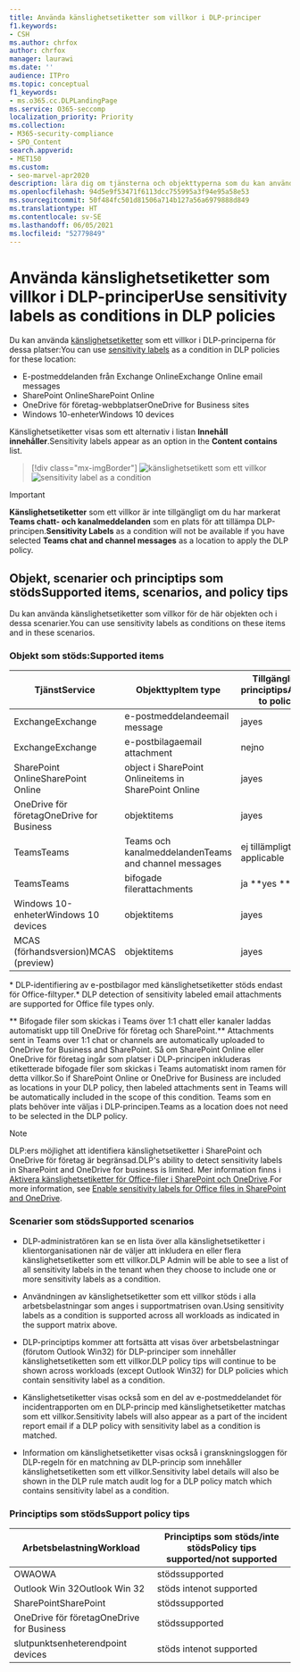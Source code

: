 ```yaml
---
title: Använda känslighetsetiketter som villkor i DLP-principer
f1.keywords:
- CSH
ms.author: chrfox
author: chrfox
manager: laurawi
ms.date: ''
audience: ITPro
ms.topic: conceptual
f1_keywords:
- ms.o365.cc.DLPLandingPage
ms.service: O365-seccomp
localization_priority: Priority
ms.collection:
- M365-security-compliance
- SPO_Content
search.appverid:
- MET150
ms.custom:
- seo-marvel-apr2020
description: lära dig om tjänsterna och objekttyperna som du kan använda känslighetsetiketter som villkor i DLP-principer
ms.openlocfilehash: 94d5e9f53471f6113dcc755995a3f94e95a58e53
ms.sourcegitcommit: 50f484fc501d81506a714b127a56a6979888d849
ms.translationtype: HT
ms.contentlocale: sv-SE
ms.lasthandoff: 06/05/2021
ms.locfileid: "52779849"
---
```

# <a name="use-sensitivity-labels-as-conditions-in-dlp-policies"></a><span data-ttu-id="1c446-103">Använda känslighetsetiketter som villkor i DLP-principer</span><span class="sxs-lookup"><span data-stu-id="1c446-103">Use sensitivity labels as conditions in DLP policies</span></span>

<span data-ttu-id="1c446-104">Du kan använda [känslighetsetiketter](sensitivity-labels.md) som ett villkor i DLP-principerna för dessa platser:</span><span class="sxs-lookup"><span data-stu-id="1c446-104">You can use [sensitivity labels](sensitivity-labels.md) as a condition in DLP policies for these location:</span></span>

- <span data-ttu-id="1c446-105">E-postmeddelanden från Exchange Online</span><span class="sxs-lookup"><span data-stu-id="1c446-105">Exchange Online email messages</span></span>
- <span data-ttu-id="1c446-106">SharePoint Online</span><span class="sxs-lookup"><span data-stu-id="1c446-106">SharePoint Online</span></span>
- <span data-ttu-id="1c446-107">OneDrive för företag-webbplatser</span><span class="sxs-lookup"><span data-stu-id="1c446-107">OneDrive for Business sites</span></span>
- <span data-ttu-id="1c446-108">Windows 10-enheter</span><span class="sxs-lookup"><span data-stu-id="1c446-108">Windows 10 devices</span></span>

<span data-ttu-id="1c446-109">Känslighetsetiketter visas som ett alternativ i listan **Innehåll innehåller**.</span><span class="sxs-lookup"><span data-stu-id="1c446-109">Sensitivity labels appear as an option in the **Content contains** list.</span></span>

> [!div class="mx-imgBorder"]
> <span data-ttu-id="1c446-110">![känslighetsetikett som ett villkor](../media/dlp-sensitivity-label-as-a-condition.png)</span><span class="sxs-lookup"><span data-stu-id="1c446-110">![sensitivity label as a condition](../media/dlp-sensitivity-label-as-a-condition.png)</span></span>

> [!IMPORTANT]
> <span data-ttu-id="1c446-111">**Känslighetsetiketter** som ett villkor är inte tillgängligt om du har markerat **Teams chatt- och kanalmeddelanden** som en plats för att tillämpa DLP-principen.</span><span class="sxs-lookup"><span data-stu-id="1c446-111">**Sensitivity Labels** as a condition will not be available if you have selected **Teams chat and channel messages** as a location to apply the DLP policy.</span></span>


## <a name="supported-items-scenarios-and-policy-tips"></a><span data-ttu-id="1c446-112">Objekt, scenarier och principtips som stöds</span><span class="sxs-lookup"><span data-stu-id="1c446-112">Supported items, scenarios, and policy tips</span></span>

<span data-ttu-id="1c446-113">Du kan använda känslighetsetiketter som villkor för de här objekten och i dessa scenarier.</span><span class="sxs-lookup"><span data-stu-id="1c446-113">You can use sensitivity labels as conditions on these items and in these scenarios.</span></span>

### <a name="supported-items"></a><span data-ttu-id="1c446-114">Objekt som stöds:</span><span class="sxs-lookup"><span data-stu-id="1c446-114">Supported items</span></span>

|<span data-ttu-id="1c446-115">Tjänst</span><span class="sxs-lookup"><span data-stu-id="1c446-115">Service</span></span>  |<span data-ttu-id="1c446-116">Objekttyp</span><span class="sxs-lookup"><span data-stu-id="1c446-116">Item type</span></span>  |<span data-ttu-id="1c446-117">Tillgängligt för principtips</span><span class="sxs-lookup"><span data-stu-id="1c446-117">Available to policy tip</span></span>  |<span data-ttu-id="1c446-118">Verkställbar</span><span class="sxs-lookup"><span data-stu-id="1c446-118">Enforceable</span></span>  |
|---------|---------|---------|---------|
|<span data-ttu-id="1c446-119">Exchange</span><span class="sxs-lookup"><span data-stu-id="1c446-119">Exchange</span></span>    |<span data-ttu-id="1c446-120">e-postmeddelande</span><span class="sxs-lookup"><span data-stu-id="1c446-120">email message</span></span>         |<span data-ttu-id="1c446-121">ja</span><span class="sxs-lookup"><span data-stu-id="1c446-121">yes</span></span>         |<span data-ttu-id="1c446-122">ja</span><span class="sxs-lookup"><span data-stu-id="1c446-122">yes</span></span>         |
|<span data-ttu-id="1c446-123">Exchange</span><span class="sxs-lookup"><span data-stu-id="1c446-123">Exchange</span></span>    |<span data-ttu-id="1c446-124">e-postbilaga</span><span class="sxs-lookup"><span data-stu-id="1c446-124">email attachment</span></span>         |<span data-ttu-id="1c446-125">nej</span><span class="sxs-lookup"><span data-stu-id="1c446-125">no</span></span>         |<span data-ttu-id="1c446-126">ja \*</span><span class="sxs-lookup"><span data-stu-id="1c446-126">yes \*</span></span>         |
|<span data-ttu-id="1c446-127">SharePoint Online</span><span class="sxs-lookup"><span data-stu-id="1c446-127">SharePoint Online</span></span>     |<span data-ttu-id="1c446-128">object i SharePoint Online</span><span class="sxs-lookup"><span data-stu-id="1c446-128">items in SharePoint Online</span></span>         |<span data-ttu-id="1c446-129">ja</span><span class="sxs-lookup"><span data-stu-id="1c446-129">yes</span></span>         |<span data-ttu-id="1c446-130">ja</span><span class="sxs-lookup"><span data-stu-id="1c446-130">yes</span></span>         |
|<span data-ttu-id="1c446-131">OneDrive för företag</span><span class="sxs-lookup"><span data-stu-id="1c446-131">OneDrive for Business</span></span>     |<span data-ttu-id="1c446-132">objekt</span><span class="sxs-lookup"><span data-stu-id="1c446-132">items</span></span>         |<span data-ttu-id="1c446-133">ja</span><span class="sxs-lookup"><span data-stu-id="1c446-133">yes</span></span>         |<span data-ttu-id="1c446-134">ja</span><span class="sxs-lookup"><span data-stu-id="1c446-134">yes</span></span>         |
|<span data-ttu-id="1c446-135">Teams</span><span class="sxs-lookup"><span data-stu-id="1c446-135">Teams</span></span>     |<span data-ttu-id="1c446-136">Teams och kanalmeddelanden</span><span class="sxs-lookup"><span data-stu-id="1c446-136">Teams and channel messages</span></span>         |<span data-ttu-id="1c446-137">ej tillämpligt</span><span class="sxs-lookup"><span data-stu-id="1c446-137">not applicable</span></span>         |<span data-ttu-id="1c446-138">ej tillämpligt</span><span class="sxs-lookup"><span data-stu-id="1c446-138">not applicable</span></span>         |
|<span data-ttu-id="1c446-139">Teams</span><span class="sxs-lookup"><span data-stu-id="1c446-139">Teams</span></span>     |<span data-ttu-id="1c446-140">bifogade filer</span><span class="sxs-lookup"><span data-stu-id="1c446-140">attachments</span></span>         |<span data-ttu-id="1c446-141">ja \*\*</span><span class="sxs-lookup"><span data-stu-id="1c446-141">yes \*\*</span></span>         |<span data-ttu-id="1c446-142">ja \*\*</span><span class="sxs-lookup"><span data-stu-id="1c446-142">yes \*\*</span></span>         |
|<span data-ttu-id="1c446-143">Windows 10-enheter</span><span class="sxs-lookup"><span data-stu-id="1c446-143">Windows 10 devices</span></span>     |<span data-ttu-id="1c446-144">objekt</span><span class="sxs-lookup"><span data-stu-id="1c446-144">items</span></span>         |<span data-ttu-id="1c446-145">ja</span><span class="sxs-lookup"><span data-stu-id="1c446-145">yes</span></span>         |<span data-ttu-id="1c446-146">ja</span><span class="sxs-lookup"><span data-stu-id="1c446-146">yes</span></span>         |
|<span data-ttu-id="1c446-147">MCAS (förhandsversion)</span><span class="sxs-lookup"><span data-stu-id="1c446-147">MCAS (preview)</span></span> |<span data-ttu-id="1c446-148">objekt</span><span class="sxs-lookup"><span data-stu-id="1c446-148">items</span></span>         |<span data-ttu-id="1c446-149">ja</span><span class="sxs-lookup"><span data-stu-id="1c446-149">yes</span></span>         |<span data-ttu-id="1c446-150">ja</span><span class="sxs-lookup"><span data-stu-id="1c446-150">yes</span></span>         |

<span data-ttu-id="1c446-151">\* DLP-identifiering av e-postbilagor med känslighetsetiketter stöds endast för Office-filtyper.</span><span class="sxs-lookup"><span data-stu-id="1c446-151">\* DLP detection of sensitivity labeled email attachments are supported for Office file types only.</span></span>

<span data-ttu-id="1c446-152">\*\* Bifogade filer som skickas i Teams över 1:1 chatt eller kanaler laddas automatiskt upp till OneDrive för företag och SharePoint.</span><span class="sxs-lookup"><span data-stu-id="1c446-152">\*\* Attachments sent in Teams over 1:1 chat or channels are automatically uploaded to OneDrive for Business and SharePoint.</span></span> <span data-ttu-id="1c446-153">Så om SharePoint Online eller OneDrive för företag ingår som platser i DLP-principen inkluderas etiketterade bifogade filer som skickas i Teams automatiskt inom ramen för detta villkor.</span><span class="sxs-lookup"><span data-stu-id="1c446-153">So if SharePoint Online or OneDrive for Business are included as locations in your DLP policy, then labeled attachments sent in Teams will be automatically included in the scope of this condition.</span></span> <span data-ttu-id="1c446-154">Teams som en plats behöver inte väljas i DLP-principen.</span><span class="sxs-lookup"><span data-stu-id="1c446-154">Teams as a location does not need to be selected in the DLP policy.</span></span>

> [!NOTE]
> <span data-ttu-id="1c446-155">DLP:ers möjlighet att identifiera känslighetsetiketter i SharePoint och OneDrive för företag är begränsad.</span><span class="sxs-lookup"><span data-stu-id="1c446-155">DLP's ability to detect sensitivity labels in SharePoint and OneDrive for business is limited.</span></span> <span data-ttu-id="1c446-156">Mer information finns i [Aktivera känslighetsetiketter för Office-filer i SharePoint och OneDrive](sensitivity-labels-sharepoint-onedrive-files.md#limitations).</span><span class="sxs-lookup"><span data-stu-id="1c446-156">For more information, see [Enable sensitivity labels for Office files in SharePoint and OneDrive](sensitivity-labels-sharepoint-onedrive-files.md#limitations).</span></span>

### <a name="supported-scenarios"></a><span data-ttu-id="1c446-157">Scenarier som stöds</span><span class="sxs-lookup"><span data-stu-id="1c446-157">Supported scenarios</span></span>

- <span data-ttu-id="1c446-158">DLP-administratören kan se en lista över alla känslighetsetiketter i klientorganisationen när de väljer att inkludera en eller flera känslighetsetiketter som ett villkor.</span><span class="sxs-lookup"><span data-stu-id="1c446-158">DLP Admin will be able to see a list of all sensitivity labels in the tenant when they choose to include one or more sensitivity labels as a condition.</span></span>

- <span data-ttu-id="1c446-159">Användningen av känslighetsetiketter som ett villkor stöds i alla arbetsbelastningar som anges i supportmatrisen ovan.</span><span class="sxs-lookup"><span data-stu-id="1c446-159">Using sensitivity labels as a condition is supported across all workloads as indicated in the support matrix above.</span></span>

- <span data-ttu-id="1c446-160">DLP-principtips kommer att fortsätta att visas över arbetsbelastningar (förutom Outlook Win32) för DLP-principer som innehåller känslighetsetiketten som ett villkor.</span><span class="sxs-lookup"><span data-stu-id="1c446-160">DLP policy tips will continue to be shown across workloads (except Outlook Win32) for DLP policies which contain sensitivity label as a condition.</span></span>

- <span data-ttu-id="1c446-161">Känslighetsetiketter visas också som en del av e-postmeddelandet för incidentrapporten om en DLP-princip med känslighetsetiketter matchas som ett villkor.</span><span class="sxs-lookup"><span data-stu-id="1c446-161">Sensitivity labels will also appear as a part of the incident report email if a DLP policy with sensitivity label as a condition is matched.</span></span>

- <span data-ttu-id="1c446-162">Information om känslighetsetiketter visas också i granskningsloggen för DLP-regeln för en matchning av DLP-princip som innehåller känslighetsetiketten som ett villkor.</span><span class="sxs-lookup"><span data-stu-id="1c446-162">Sensitivity label details will also be shown in the DLP rule match audit log for a DLP policy match which contains sensitivity label as a condition.</span></span>


### <a name="support-policy-tips"></a><span data-ttu-id="1c446-163">Principtips som stöds</span><span class="sxs-lookup"><span data-stu-id="1c446-163">Support policy tips</span></span>


|<span data-ttu-id="1c446-164">Arbetsbelastning</span><span class="sxs-lookup"><span data-stu-id="1c446-164">Workload</span></span>  |<span data-ttu-id="1c446-165">Principtips som stöds/inte stöds</span><span class="sxs-lookup"><span data-stu-id="1c446-165">Policy tips supported/not supported</span></span>  |
|---------|---------|
|<span data-ttu-id="1c446-166">OWA</span><span class="sxs-lookup"><span data-stu-id="1c446-166">OWA</span></span> |    <span data-ttu-id="1c446-167">stöds</span><span class="sxs-lookup"><span data-stu-id="1c446-167">supported</span></span>     |
|<span data-ttu-id="1c446-168">Outlook Win 32</span><span class="sxs-lookup"><span data-stu-id="1c446-168">Outlook Win 32</span></span>    |  <span data-ttu-id="1c446-169">stöds inte</span><span class="sxs-lookup"><span data-stu-id="1c446-169">not supported</span></span>       |
|<span data-ttu-id="1c446-170">SharePoint</span><span class="sxs-lookup"><span data-stu-id="1c446-170">SharePoint</span></span>   |   <span data-ttu-id="1c446-171">stöds</span><span class="sxs-lookup"><span data-stu-id="1c446-171">supported</span></span>      |
|<span data-ttu-id="1c446-172">OneDrive för företag</span><span class="sxs-lookup"><span data-stu-id="1c446-172">OneDrive for Business</span></span>    |    <span data-ttu-id="1c446-173">stöds</span><span class="sxs-lookup"><span data-stu-id="1c446-173">supported</span></span>     |
|<span data-ttu-id="1c446-174">slutpunktsenheter</span><span class="sxs-lookup"><span data-stu-id="1c446-174">endpoint devices</span></span>   |  <span data-ttu-id="1c446-175">stöds inte</span><span class="sxs-lookup"><span data-stu-id="1c446-175">not supported</span></span>       |
